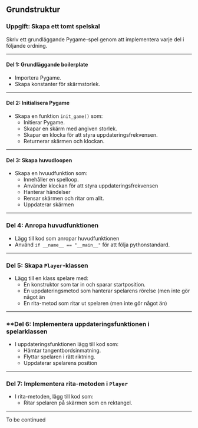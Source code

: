 ## Grundstruktur

### **Uppgift: Skapa ett tomt spelskal**
Skriv ett grundläggande Pygame-spel genom att implementera varje del i följande ordning.

---

#### **Del 1: Grundläggande boilerplate**
- Importera Pygame.
- Skapa konstanter för skärmstorlek.

---

#### **Del 2: Initialisera Pygame**
- Skapa en funktion `init_game()` som:
  - Initierar Pygame.
  - Skapar en skärm med angiven storlek.
  - Skapar en klocka för att styra uppdateringsfrekvensen.
  - Returnerar skärmen och klockan.

---

#### **Del 3: Skapa huvudloopen**
- Skapa en hvuudfunktion som:
  - Innehåller en spelloop.
  - Använder klockan för att styra uppdateringsfrekvensen
  - Hanterar händelser
  - Rensar skärmen och ritar om allt.
  - Uppdaterar skärmen

---

### **Del 4: Anropa huvudfunktionen**
- Lägg till kod som anropar huvudfunktionen
- Använd `if __name__ == "__main__"` för att följa pythonstandard.

---

### **Del 5: Skapa `Player`-klassen**
- Lägg till en klass spelare med:
  - En konstruktor som tar in och sparar startposition.
  - En uppdateringsmetod som hanterar spelarens rörelse (men inte gör något än
  - En rita-metod som ritar ut spelaren (men inte gör något än)

---

### **Del 6: Implementera uppdateringsfunktionen i spelarklassen
- I uppdateringsfunktionen lägg till kod som:
  - Hämtar tangentbordsinmatning.
  - Flyttar spelaren i rätt riktning.
  - Uppdaterar spelarens position

---

### **Del 7: Implementera rita-metoden i `Player`**
- I rita-metoden, lägg till kod som:
  - Ritar spelaren på skärmen som en rektangel.

---

To be continued 
